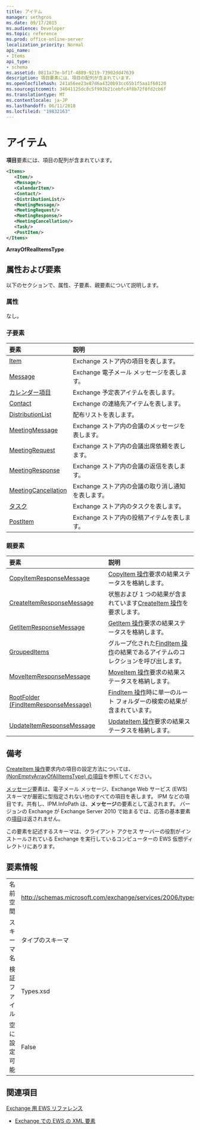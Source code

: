 ```yaml
---
title: アイテム
manager: sethgros
ms.date: 09/17/2015
ms.audience: Developer
ms.topic: reference
ms.prod: office-online-server
localization_priority: Normal
api_name:
- Items
api_type:
- schema
ms.assetid: 0811a73e-bf1f-4889-9219-73902dd47639
description: 項目要素には、項目の配列が含まれています。
ms.openlocfilehash: 241a56ee23e87d6a4320b93cc65b1f5aa1f60120
ms.sourcegitcommit: 34041125dc8c5f993b21cebfc4f8b72f0fd2cb6f
ms.translationtype: MT
ms.contentlocale: ja-JP
ms.lasthandoff: 06/11/2018
ms.locfileid: "19832163"
---
```

# <a name="items"></a>アイテム

**項目**要素には、項目の配列が含まれています。 
  
```xml
<Items>
   <Item/>
   <Message/>
   <CalendarItem/>
   <Contact/>
   <DistributionList/>
   <MeetingMessage/>
   <MeetingRequest/>
   <MeetingResponse/>
   <MeetingCancellation/>
   <Task/>
   <PostItem/>
</Items>
```

 **ArrayOfRealItemsType**
## <a name="attributes-and-elements"></a>属性および要素

以下のセクションで、属性、子要素、親要素について説明します。
  
### <a name="attributes"></a>属性

なし。
  
### <a name="child-elements"></a>子要素

|**要素**|**説明**|
|:-----|:-----|
|[Item](item.md) <br/> |Exchange ストア内の項目を表します。  <br/> |
|[Message](message-ex15websvcsotherref.md) <br/> |Exchange 電子メール メッセージを表します。  <br/> |
|[カレンダー項目](calendaritem.md) <br/> |Exchange 予定表アイテムを表します。  <br/> |
|[Contact](contact.md) <br/> |Exchange の連絡先アイテムを表します。  <br/> |
|[DistributionList](distributionlist.md) <br/> |配布リストを表します。  <br/> |
|[MeetingMessage](meetingmessage.md) <br/> |Exchange ストア内の会議のメッセージを表します。  <br/> |
|[MeetingRequest](meetingrequest.md) <br/> |Exchange ストア内の会議出席依頼を表します。  <br/> |
|[MeetingResponse](meetingresponse.md) <br/> |Exchange ストア内の会議の返信を表します。  <br/> |
|[MeetingCancellation](meetingcancellation.md) <br/> |Exchange ストア内の会議の取り消し通知を表します。  <br/> |
|[タスク](task.md) <br/> |Exchange ストア内のタスクを表します。  <br/> |
|[PostItem](postitem.md) <br/> |Exchange ストア内の投稿アイテムを表します。  <br/> |
   
### <a name="parent-elements"></a>親要素

|**要素**|**説明**|
|:-----|:-----|
|[CopyItemResponseMessage](copyitemresponsemessage.md) <br/> |[CopyItem 操作](copyitem-operation.md)要求の結果ステータスを格納します。  <br/> |
|[CreateItemResponseMessage](createitemresponsemessage.md) <br/> |状態および 1 つの結果が含まれています[CreateItem 操作](createitem-operation.md)を要求します。  <br/> |
|[GetItemResponseMessage](getitemresponsemessage.md) <br/> |[GetItem 操作](getitem-operation.md)要求の結果ステータスを格納します。  <br/> |
|[GroupedItems](groupeditems.md) <br/> |グループ化された[FindItem 操作](finditem-operation.md)の結果であるアイテムのコレクションを呼び出します。  <br/> |
|[MoveItemResponseMessage](moveitemresponsemessage.md) <br/> |[MoveItem 操作](moveitem-operation.md)要求の結果ステータスを格納します。  <br/> |
|[RootFolder (FindItemResponseMessage)](rootfolder-finditemresponsemessage.md) <br/> |[FindItem 操作](finditem-operation.md)時に単一のルート フォルダーの検索の結果が含まれています。  <br/> |
|[UpdateItemResponseMessage](updateitemresponsemessage.md) <br/> |[UpdateItem 操作](updateitem-operation.md)要求の結果ステータスを格納します。  <br/> |
   
## <a name="remarks"></a>備考

[CreateItem 操作](createitem-operation.md)要求内の項目の設定方法については、 [(NonEmptyArrayOfAllItemsType) の項目](items-nonemptyarrayofallitemstype.md)を参照してください。
  
[メッセージ](message-ex15websvcsotherref.md)要素は、電子メール メッセージ、Exchange Web サービス (EWS) スキーマが厳密に型指定されない他のすべての項目を表します。 IPM などの項目です。共有し、IPM.InfoPath は、**メッセージ**の要素として返されます。 バージョンの Exchange が Exchange Server 2010 で始まるでは、応答の基本要素の[項目](item.md)は返されません。 
  
この要素を記述するスキーマは、クライアント アクセス サーバーの役割がインストールされている Exchange を実行しているコンピューターの EWS 仮想ディレクトリにあります。
  
## <a name="element-information"></a>要素情報

|||
|:-----|:-----|
|名前空間  <br/> |http://schemas.microsoft.com/exchange/services/2006/types  <br/> |
|スキーマ名  <br/> |タイプのスキーマ  <br/> |
|検証ファイル  <br/> |Types.xsd  <br/> |
|空に設定可能  <br/> |False  <br/> |
   
## <a name="see-also"></a>関連項目




  [Exchange 用 EWS リファレンス](ews-reference-for-exchange.md)
  
- [Exchange での EWS の XML 要素](ews-xml-elements-in-exchange.md)


